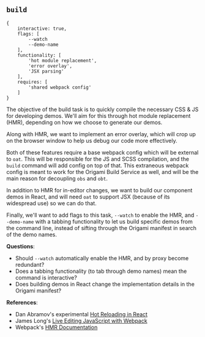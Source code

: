 ## `build`

```
{
	interactive: true,
	flags: [
		--watch
		--demo-name
	],
	functionality: [
		'hot module replacement',
		'error overlay',
		'JSX parsing'
	],
	requires: [
		'shared webpack config'
	]
}
```

The objective of the build task is to quickly compile the necessary CSS & JS for developing demos. We'll aim for this through hot module replacement (HMR), depending on how we choose to generate our demos.

Along with HMR, we want to implement an error overlay, which will crop up on the browser window to help us debug our code more effectively.

Both of these features require a base webpack config which will be external to `oat`. This will be responsible for the JS and SCSS compilation, and the `build` command will add config on top of that. This extraneous webpack config is meant to work for the Origami Build Service as well, and will be the main reason for decoupling `obs` and `obt`.

In addition to HMR for in-editor changes, we want to build our component demos in React, and will need `oat` to support JSX (because of its widespread use) so we can do that.

Finally, we'll want to add flags to this task, `--watch` to enable the HMR, and `--demo-name` with a tabbing functionality to let us build specific demos from the command line, instead of sifting through the Origami manifest in search of the demo names.

**Questions**:
- Should `--watch` automatically enable the HMR, and by proxy become redundant?
- Does a tabbing functionality (to tab through demo names) mean the command is interactive?
- Does building demos in React change the implementation details in the Origami manifest?

**References**:

- Dan Abramov's experimental [Hot Reloading in React](https://medium.com/@dan_abramov/hot-reloading-in-react-1140438583bf)
- James Long's [Live Editing JavaScript with Webpack](https://jlongster.com/Backend-Apps-with-Webpack--Part-III)
- Webpack's [HMR Documentation](https://webpack.js.org/concepts/hot-module-replacement/#src/components/Sidebar/Sidebar.jsx)
